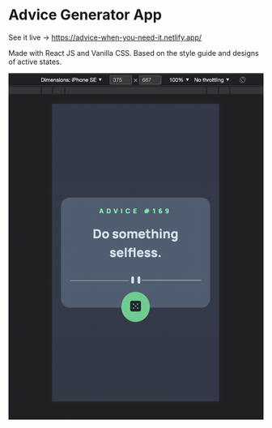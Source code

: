 # Advice Generator App
See it live -> https://advice-when-you-need-it.netlify.app/

Made with React JS and Vanilla CSS. Based on the style guide and designs of active states. 

![mobile view](src/images/mobile-advice.png)
